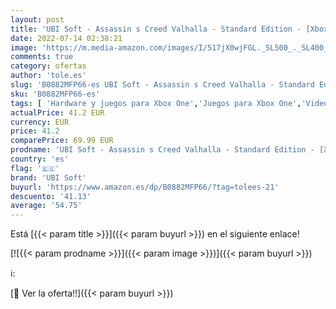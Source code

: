 ```yaml
---
layout: post
title: 'UBI Soft - Assassin s Creed Valhalla - Standard Edition - [Xbox One  Xbox Series X] [Importación alemana]'
date: 2022-07-14 02:38:21
image: 'https://m.media-amazon.com/images/I/517jX0wjFGL._SL500_._SL400_.jpg'
comments: true
category: ofertas
author: 'tole.es'
slug: 'B0882MFP66-es UBI Soft - Assassin s Creed Valhalla - Standard Edition -...'
sku: 'B0882MFP66-es'
tags: [ 'Hardware y juegos para Xbox One','Juegos para Xbox One','Videojuegos','ubi soft','xbox','🇪🇸', ]
actualPrice: 41.2 EUR
currency: EUR
price: 41.2
comparePrice: 69.99 EUR
prodname: 'UBI Soft - Assassin s Creed Valhalla - Standard Edition - [Xbox One  Xbox Series X] [Importación alemana]'
country: 'es'
flag: '🇪🇸'
brand: 'UBI Soft'
buyurl: 'https://www.amazon.es/dp/B0882MFP66/?tag=tolees-21'
descuento: '41.13'
average: '54.75'
---
```


Está [{{< param title >}}]({{< param buyurl >}}) en el siguiente enlace!

[![{{< param prodname >}}]({{< param image >}})]({{< param buyurl >}})

ℹ️:


[🛒 Ver la oferta!!]({{< param buyurl >}})
